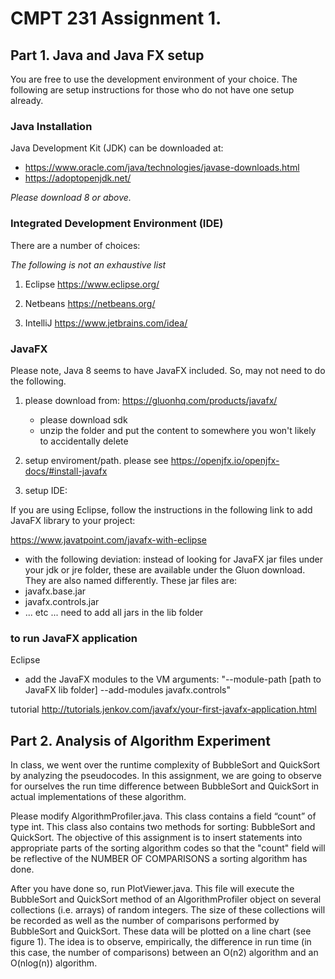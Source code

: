 # CMPT 231 Assignment 1.

## Part 1. Java and Java FX setup

You are free to use the development environment of your choice.  The following are setup instructions for those who do not have one setup already.

### Java Installation

Java Development Kit (JDK) can be downloaded at:
- https://www.oracle.com/java/technologies/javase-downloads.html
- https://adoptopenjdk.net/

*Please download 8 or above.*

### Integrated Development Environment (IDE) 

There are a number of choices:

*The following is not an exhaustive list*

1. Eclipse
https://www.eclipse.org/

2. Netbeans
https://netbeans.org/

3. IntelliJ
https://www.jetbrains.com/idea/

### JavaFX
Please note, Java 8 seems to have JavaFX included.  So, may not need to do the following.

1. please download from: https://gluonhq.com/products/javafx/
    - please download sdk
    - unzip the folder and put the content to somewhere you won't likely to accidentally delete

2. setup enviroment/path.  please see https://openjfx.io/openjfx-docs/#install-javafx

3. setup IDE:

If you are using Eclipse, follow the instructions in the following link to add JavaFX library to your project:

https://www.javatpoint.com/javafx-with-eclipse
- with the following deviation: instead of looking for JavaFX jar files under your jdk or jre folder, these are available under the Gluon download.  They are also named differently.  These jar files are:
- javafx.base.jar
- javafx.controls.jar
- ... etc ... need to add all jars in the lib folder


### to run JavaFX application 
Eclipse
- add the JavaFX modules to the VM arguments:
"--module-path [path to JavaFX lib folder] --add-modules javafx.controls"

tutorial
http://tutorials.jenkov.com/javafx/your-first-javafx-application.html


## Part 2. Analysis of Algorithm Experiment

In class, we went over the runtime complexity of BubbleSort and QuickSort by analyzing the pseudocodes.  In this assignment, we are going to observe for ourselves the run time difference between BubbleSort and QuickSort in actual implementations of these algorithm. 
 
Please modify AlgorithmProfiler.java.  This class contains a field “count” of type int.  This class also contains two methods for sorting: BubbleSort and QuickSort.  The objective of this assignment is to insert statements into appropriate parts of the sorting algorithm codes so that the "count" field will be reflective of the NUMBER OF COMPARISONS a sorting algorithm has done.

After you have done so, run PlotViewer.java.  This file will execute the BubbleSort and QuickSort method of an AlgorithmProfiler object on several collections (i.e. arrays) of random integers.  The size of these collections will be recorded as well as the number of comparisons performed by BubbleSort and QuickSort.  These data will be plotted on a line chart (see figure 1).  The idea is to observe, empirically, the difference in run time (in this case, the number of comparisons) between an O(n2) algorithm and an O(nlog(n)) algorithm.


